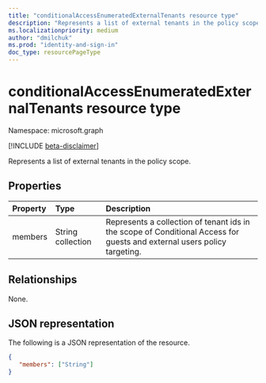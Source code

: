 ```yaml
---
title: "conditionalAccessEnumeratedExternalTenants resource type"
description: "Represents a list of external tenants in the policy scope."
ms.localizationpriority: medium
author: "dmilchuk"
ms.prod: "identity-and-sign-in"
doc_type: resourcePageType
---
```


# conditionalAccessEnumeratedExternalTenants resource type

Namespace: microsoft.graph

[!INCLUDE [beta-disclaimer](../../includes/beta-disclaimer.md)]

Represents a list of external tenants in the policy scope.

## Properties

| Property     | Type        | Description |
|:-------------|:------------|:------------|
| members | String collection | Represents a collection of tenant ids in the scope of Conditional Access for guests and external users policy targeting. |

## Relationships

None.

## JSON representation

The following is a JSON representation of the resource.

<!-- {
  "blockType": "resource",
  "optionalProperties": [
    "members"
  ],
  "@odata.type": "microsoft.graph.conditionalAccessEnumeratedExternalTenants",
  "baseType": null
}-->

```json
{
   "members": ["String"]
}
```
